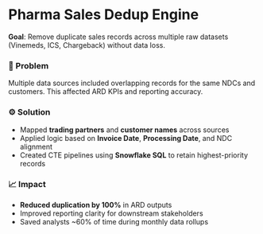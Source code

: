 # Pharma Sales Dedup Engine

**Goal**: Remove duplicate sales records across multiple raw datasets (Vinemeds, ICS, Chargeback) without data loss.

### 🧠 Problem
Multiple data sources included overlapping records for the same NDCs and customers. This affected ARD KPIs and reporting accuracy.

### ⚙️ Solution
- Mapped **trading partners** and **customer names** across sources
- Applied logic based on **Invoice Date**, **Processing Date**, and NDC alignment
- Created CTE pipelines using **Snowflake SQL** to retain highest-priority records

### 📈 Impact
- **Reduced duplication by 100%** in ARD outputs
- Improved reporting clarity for downstream stakeholders
- Saved analysts ~60% of time during monthly data rollups
